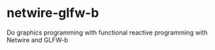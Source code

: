 netwire-glfw-b
==============

Do graphics programming with functional reactive programming with Netwire and GLFW-b
